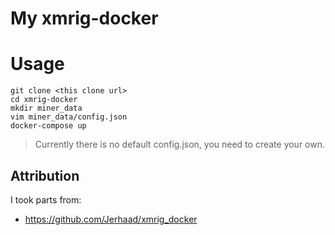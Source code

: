 # My xmrig-docker

# Usage

```
git clone <this clone url>
cd xmrig-docker
mkdir miner_data
vim miner_data/config.json
docker-compose up
```

> Currently there is no default config.json, you need to create your own.

## Attribution

I took parts from:

- https://github.com/Jerhaad/xmrig_docker
